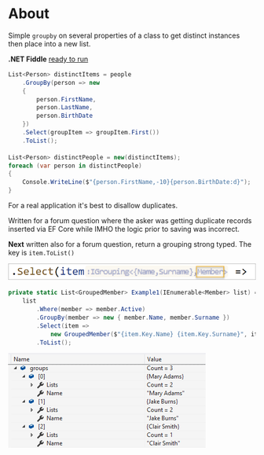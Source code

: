 ﻿# About

Simple `groupby` on several properties of a class to get distinct instances then place into a new list.

**.NET Fiddle** [ready to run](https://dotnetfiddle.net/AzAAxt)

```csharp
List<Person> distinctItems = people
    .GroupBy(person => new
    {
        person.FirstName, 
        person.LastName, 
        person.BirthDate
    })
    .Select(groupItem => groupItem.First())
    .ToList();

List<Person> distinctPeople = new(distinctItems);
foreach (var person in distinctPeople)
{
    Console.WriteLine($"{person.FirstName,-10}{person.BirthDate:d}");
}
```

For a real application it's best to disallow duplicates.

Written for a forum question where the asker was getting duplicate records inserted via EF Core while IMHO the logic prior to saving was incorrect.

**Next** written also for a forum question, return a grouping strong typed. The key is `item.ToList()`

![Grouped Members Peek](assets/GroupedMembersPeek.png)

```csharp
private static List<GroupedMember> Example1(IEnumerable<Member> list) =>
    list
        .Where(member => member.Active)
        .GroupBy(member => new { member.Name, member.Surname })
        .Select(item => 
            new GroupedMember($"{item.Key.Name} {item.Key.Surname}", item.ToList()))
        .ToList();
```


![Grouped Members](assets/GroupedMembers.png)
